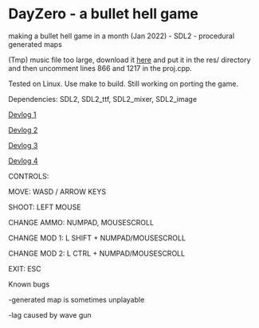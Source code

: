 # DayZero - a bullet hell game
making a bullet hell game in a month (Jan 2022) - SDL2 - procedural generated maps

(Tmp) music file too large, download it [here](http://jar.ylimaf.com/cold.wav) and put it in the res/ directory and then uncomment lines 866 and 1217 in the proj.cpp.

Tested on Linux. Use make to build. Still working on porting the game.

Dependencies: SDL2, SDL2_ttf, SDL2_mixer, SDL2_image

[Devlog 1](https://www.youtube.com/watch?v=76DXj4hbBoE)

[Devlog 2](https://youtu.be/hA2H1nx99Zc)

[Devlog 3](https://youtu.be/f-4PXaSwO-8)

[Devlog 4](https://youtu.be/KD6HedQUFgg)

CONTROLS:

MOVE: WASD / ARROW KEYS

SHOOT: LEFT MOUSE

CHANGE AMMO: NUMPAD, MOUSESCROLL

CHANGE MOD 1: L SHIFT + NUMPAD/MOUSESCROLL

CHANGE MOD 2: L CTRL + NUMPAD/MOUSESCROLL

EXIT: ESC


Known bugs

-generated map is sometimes unplayable

-lag caused by wave gun
